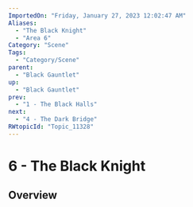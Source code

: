 ```yaml
---
ImportedOn: "Friday, January 27, 2023 12:02:47 AM"
Aliases:
  - "The Black Knight"
  - "Area 6"
Category: "Scene"
Tags:
  - "Category/Scene"
parent:
  - "Black Gauntlet"
up:
  - "Black Gauntlet"
prev:
  - "1 - The Black Halls"
next:
  - "4 - The Dark Bridge"
RWtopicId: "Topic_11328"
---
```

# 6 - The Black Knight
## Overview
